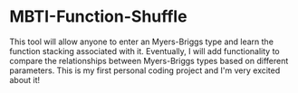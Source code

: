 # MBTI-Function-Shuffle
This tool will allow anyone to enter an Myers-Briggs type and learn the function stacking associated with it.  Eventually, I will add functionality to compare the relationships between Myers-Briggs types based on different parameters.  This is my first personal coding project and I'm very excited about it!
